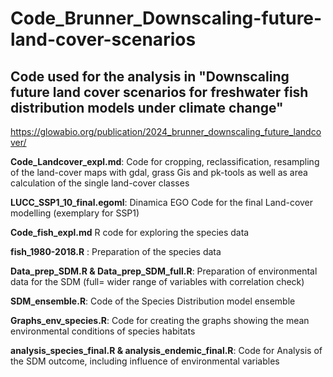 # Code_Brunner_Downscaling-future-land-cover-scenarios
## Code used for the analysis in "Downscaling future land cover scenarios for freshwater fish distribution models under climate change"
<https://glowabio.org/publication/2024_brunner_downscaling_future_landcover/>

**Code_Landcover_expl.md**: Code for cropping, reclassification, resampling of the land-cover maps with gdal, grass Gis and pk-tools as well as area calculation of the single land-cover classes 

**LUCC_SSP1_10_final.egoml**: Dinamica EGO Code for the final Land-cover modelling (exemplary for SSP1)

**Code_fish_expl.md** R code for exploring the species data

**fish_1980-2018.R** : Preparation of the species data 

**Data_prep_SDM.R & Data_prep_SDM_full.R**: Preparation of environmental data for the SDM (full= wider range of variables with correlation check) 

**SDM_ensemble.R**: Code of the Species Distribution model ensemble

**Graphs_env_species.R**:  Code for creating the graphs showing the mean environmental conditions of species habitats

**analysis_species_final.R & analysis_endemic_final.R**: Code for Analysis of the SDM outcome, including influence of environmental variables


